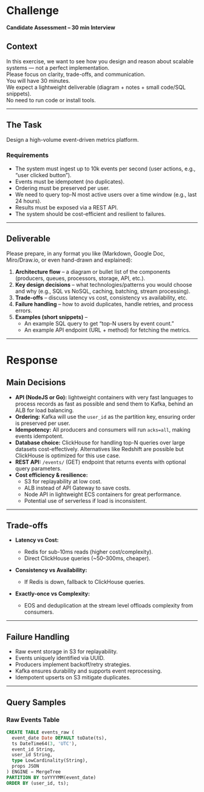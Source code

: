 # Challenge  
**Candidate Assessment – 30 min Interview**

## Context  
In this exercise, we want to see how you design and reason about scalable systems — not a perfect implementation.  
Please focus on clarity, trade-offs, and communication.  
You will have 30 minutes.  
We expect a lightweight deliverable (diagram + notes + small code/SQL snippets).  
No need to run code or install tools.  

---

## The Task  
Design a high-volume event-driven metrics platform.

### Requirements  
- The system must ingest up to 10k events per second (user actions, e.g., “user clicked button”).  
- Events must be idempotent (no duplicates).  
- Ordering must be preserved per user.  
- We need to query top-N most active users over a time window (e.g., last 24 hours).  
- Results must be exposed via a REST API.  
- The system should be cost-efficient and resilient to failures.  

---

## Deliverable  
Please prepare, in any format you like (Markdown, Google Doc, Miro/Draw.io, or even hand-drawn and explained):  

1. **Architecture flow** – a diagram or bullet list of the components (producers, queues, processors, storage, API, etc.).  
2. **Key design decisions** – what technologies/patterns you would choose and why (e.g., SQL vs NoSQL, caching, batching, stream processing).  
3. **Trade-offs** – discuss latency vs cost, consistency vs availability, etc.  
4. **Failure handling** – how to avoid duplicates, handle retries, and process errors.  
5. **Examples (short snippets)** –  
   - An example SQL query to get “top-N users by event count.”  
   - An example API endpoint (URL + method) for fetching the metrics.  

---

# Response  

## Main Decisions  
- **API (NodeJS or Go):** lightweight containers with very fast languages to process records as fast as possible and send them to Kafka, behind an ALB for load balancing.  
- **Ordering:** Kafka will use the `user_id` as the partition key, ensuring order is preserved per user.  
- **Idempotency:** All producers and consumers will run `acks=all`, making events idempotent.  
- **Database choice:** ClickHouse for handling top-N queries over large datasets cost-effectively. Alternatives like Redshift are possible but ClickHouse is optimized for this use case.  
- **REST API:** `/events/` (GET) endpoint that returns events with optional query parameters.  
- **Cost efficiency & resilience:**  
  - S3 for replayability at low cost.  
  - ALB instead of API Gateway to save costs.  
  - Node API in lightweight ECS containers for great performance.  
  - Potential use of serverless if load is inconsistent.  

---

## Trade-offs  

- **Latency vs Cost:**  
  - Redis for sub-10ms reads (higher cost/complexity).  
  - Direct ClickHouse queries (~50–300ms, cheaper).  

- **Consistency vs Availability:**  
  - If Redis is down, fallback to ClickHouse queries.  

- **Exactly-once vs Complexity:**  
  - EOS and deduplication at the stream level offloads complexity from consumers.  

---

## Failure Handling  

- Raw event storage in S3 for replayability.  
- Events uniquely identified via UUID.  
- Producers implement backoff/retry strategies.  
- Kafka ensures durability and supports event reprocessing.  
- Idempotent upserts on S3 mitigate duplicates.  

---

## Query Samples  

### Raw Events Table  

```sql
CREATE TABLE events_raw (
  event_date Date DEFAULT toDate(ts),
  ts DateTime64(3, 'UTC'),
  event_id String,
  user_id String,
  type LowCardinality(String),
  props JSON
) ENGINE = MergeTree
PARTITION BY toYYYYMM(event_date)
ORDER BY (user_id, ts);
